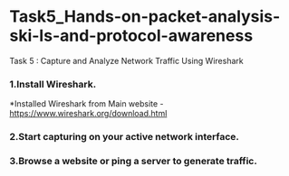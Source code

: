 # Task5_Hands-on-packet-analysis-ski-ls-and-protocol-awareness
Task 5  : Capture and Analyze Network Traffic Using Wireshark

###  1.Install Wireshark.
*Installed Wireshark from Main website - https://www.wireshark.org/download.html

###  2.Start capturing on your active network interface.




###  3.Browse a website or ping a server to generate traffic.
